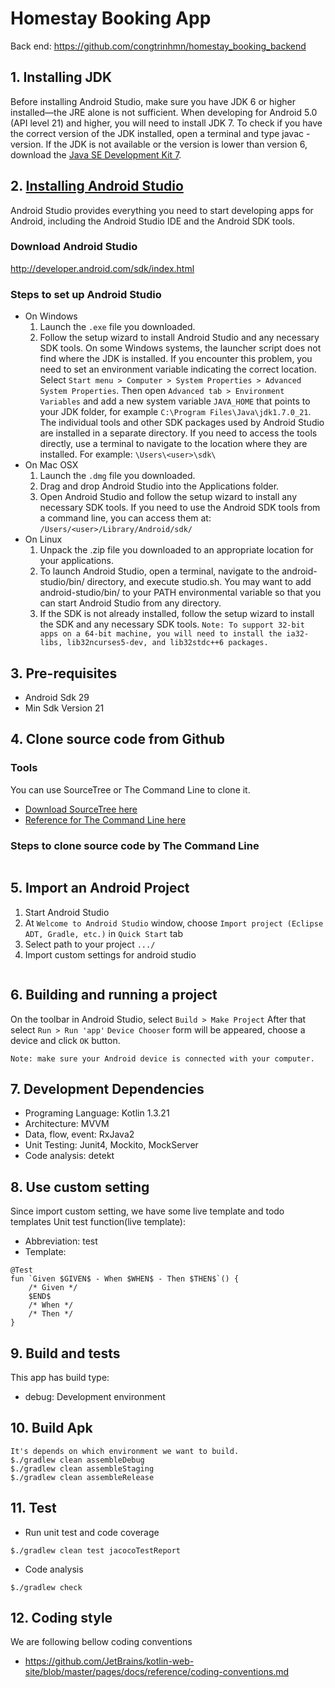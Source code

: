 # Homestay Booking App
Back end: https://github.com/congtrinhmn/homestay_booking_backend
## 1. Installing JDK
Before installing Android Studio, make sure you have JDK 6 or higher installed—the JRE alone is not sufficient. When developing for Android 5.0 (API level 21) and higher, you will need to install JDK 7. To check if you have the correct version of the JDK installed, open a terminal and type javac -version. If the JDK is not available or the version is lower than version 6, download the [Java SE Development Kit 7](http://www.oracle.com/technetwork/java/javase/downloads/jdk7-downloads-1880260.html).
## 2. [Installing Android Studio](https://developer.android.com/studio?pkg=studio&hl=vi "Installing Android Studio")
Android Studio provides everything you need to start developing apps for Android, including the Android Studio IDE and the Android SDK tools.
### Download Android Studio
http://developer.android.com/sdk/index.html
### Steps to set up Android Studio
- On Windows
  1. Launch the `.exe` file you downloaded.
  2. Follow the setup wizard to install Android Studio and any necessary SDK tools.
     On some Windows systems, the launcher script does not find where the JDK is installed. If you encounter this problem, you need to set an environment variable indicating the correct location.
     Select `Start menu > Computer > System Properties > Advanced System Properties`. Then open `Advanced tab > Environment Variables` and add a new system variable `JAVA_HOME` that points to your JDK folder, for example `C:\Program Files\Java\jdk1.7.0_21`.
     The individual tools and other SDK packages used by Android Studio are installed in a separate directory. If you need to access the tools directly, use a terminal to navigate to the location where they are installed. For example: `\Users\<user>\sdk\`
- On Mac OSX
  1. Launch the `.dmg` file you downloaded.
  2. Drag and drop Android Studio into the Applications folder.
  3. Open Android Studio and follow the setup wizard to install any necessary SDK tools.
     If you need to use the Android SDK tools from a command line, you can access them at: `/Users/<user>/Library/Android/sdk/`
- On Linux
  1. Unpack the .zip file you downloaded to an appropriate location for your applications.
  2. To launch Android Studio, open a terminal, navigate to the android-studio/bin/ directory, and execute studio.sh.
     You may want to add android-studio/bin/ to your PATH environmental variable so that you can start Android Studio from any directory.
  3. If the SDK is not already installed, follow the setup wizard to install the SDK and any necessary SDK tools.
```Note: To support 32-bit apps on a 64-bit machine, you will need to install the ia32-libs, lib32ncurses5-dev, and lib32stdc++6 packages.```
## 3. Pre-requisites
- Android Sdk 29
- Min Sdk Version 21
## 4. Clone source code from Github
### Tools
You can use SourceTree or The Command Line to clone it.
- [Download SourceTree here](https://www.sourcetreeapp.com/)
- [Reference for The Command Line here](https://git-scm.com/)
### Steps to clone source code by The Command Line
```
```
## 5. Import an Android Project
1. Start Android Studio
2. At `Welcome to Android Studio` window, choose `Import project (Eclipse ADT, Gradle, etc.)` in `Quick Start` tab
3. Select path to your project `.../`
4. Import custom settings for android studio
```
```
## 6. Building and running a project
On the toolbar in Android Studio, select ```Build > Make Project```
After that select ```Run > Run 'app'```
`Device Chooser` form will be appeared, choose a device and click `OK` button.
```
Note: make sure your Android device is connected with your computer.
```
## 7. Development Dependencies
- Programing Language: Kotlin 1.3.21
- Architecture: MVVM
- Data, flow, event: RxJava2
- Unit Testing: Junit4, Mockito, MockServer
- Code analysis: detekt
## 8. Use custom setting
Since import custom setting, we have some live template and todo templates
Unit test function(live template):
- Abbreviation: test
- Template:
```
@Test
fun `Given $GIVEN$ - When $WHEN$ - Then $THEN$`() {
    /* Given */
    $END$
    /* When */
    /* Then */
}
```
## 9. Build and tests
This app has build type:
- debug: Development environment

## 10. Build Apk
```
It's depends on which environment we want to build.
$./gradlew clean assembleDebug
$./gradlew clean assembleStaging
$./gradlew clean assembleRelease
```
## 11. Test
- Run unit test and code coverage
```
$./gradlew clean test jacocoTestReport
```
- Code analysis
```
$./gradlew check
```
## 12. Coding style
We are following bellow coding conventions
- https://github.com/JetBrains/kotlin-web-site/blob/master/pages/docs/reference/coding-conventions.md
